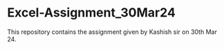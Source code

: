 # Excel-Assignment_30Mar24
This repository contains the assignment given by Kashish sir on 30th Mar 24.
